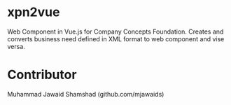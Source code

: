 # xpn2vue
Web Component in Vue.js for Company Concepts Foundation. Creates and converts business need defined in XML format to web component and vise versa.

# Contributor
Muhammad Jawaid Shamshad (github.com/mjawaids)